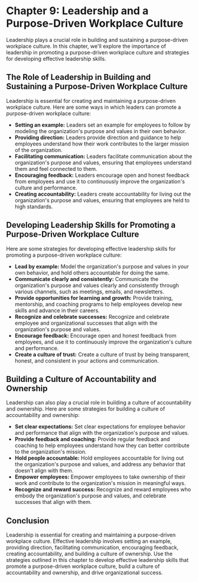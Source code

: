 Chapter 9: Leadership and a Purpose-Driven Workplace Culture
============================================================

Leadership plays a crucial role in building and sustaining a purpose-driven workplace culture. In this chapter, we'll explore the importance of leadership in promoting a purpose-driven workplace culture and strategies for developing effective leadership skills.

The Role of Leadership in Building and Sustaining a Purpose-Driven Workplace Culture
------------------------------------------------------------------------------------

Leadership is essential for creating and maintaining a purpose-driven workplace culture. Here are some ways in which leaders can promote a purpose-driven workplace culture:

* **Setting an example:** Leaders set an example for employees to follow by modeling the organization's purpose and values in their own behavior.
* **Providing direction:** Leaders provide direction and guidance to help employees understand how their work contributes to the larger mission of the organization.
* **Facilitating communication:** Leaders facilitate communication about the organization's purpose and values, ensuring that employees understand them and feel connected to them.
* **Encouraging feedback:** Leaders encourage open and honest feedback from employees and use it to continuously improve the organization's culture and performance.
* **Creating accountability:** Leaders create accountability for living out the organization's purpose and values, ensuring that employees are held to high standards.

Developing Leadership Skills for Promoting a Purpose-Driven Workplace Culture
-----------------------------------------------------------------------------

Here are some strategies for developing effective leadership skills for promoting a purpose-driven workplace culture:

* **Lead by example:** Model the organization's purpose and values in your own behavior, and hold others accountable for doing the same.
* **Communicate clearly and consistently:** Communicate the organization's purpose and values clearly and consistently through various channels, such as meetings, emails, and newsletters.
* **Provide opportunities for learning and growth:** Provide training, mentorship, and coaching programs to help employees develop new skills and advance in their careers.
* **Recognize and celebrate successes:** Recognize and celebrate employee and organizational successes that align with the organization's purpose and values.
* **Encourage feedback:** Encourage open and honest feedback from employees, and use it to continuously improve the organization's culture and performance.
* **Create a culture of trust:** Create a culture of trust by being transparent, honest, and consistent in your actions and communication.

Building a Culture of Accountability and Ownership
--------------------------------------------------

Leadership can also play a crucial role in building a culture of accountability and ownership. Here are some strategies for building a culture of accountability and ownership:

* **Set clear expectations:** Set clear expectations for employee behavior and performance that align with the organization's purpose and values.
* **Provide feedback and coaching:** Provide regular feedback and coaching to help employees understand how they can better contribute to the organization's mission.
* **Hold people accountable:** Hold employees accountable for living out the organization's purpose and values, and address any behavior that doesn't align with them.
* **Empower employees:** Empower employees to take ownership of their work and contribute to the organization's mission in meaningful ways.
* **Recognize and reward success:** Recognize and reward employees who embody the organization's purpose and values, and celebrate successes that align with them.

Conclusion
----------

Leadership is essential for creating and maintaining a purpose-driven workplace culture. Effective leadership involves setting an example, providing direction, facilitating communication, encouraging feedback, creating accountability, and building a culture of ownership. Use the strategies outlined in this chapter to develop effective leadership skills that promote a purpose-driven workplace culture, build a culture of accountability and ownership, and drive organizational success.
